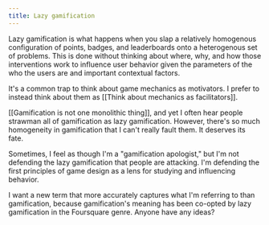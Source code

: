 ```yaml
---
title: Lazy gamification
---
```

Lazy gamification is what happens when you slap a relatively homogenous configuration of points, badges, and leaderboards onto a heterogenous set of problems. This is done without thinking about where, why, and how those interventions work to influence user behavior given the parameters of the who the users are and important contextual factors.

It's a common trap to think about game mechanics as motivators. I prefer to instead think about them as [[Think about mechanics as facilitators]]. 

[[Gamification is not one monolithic thing]], and yet I often hear people strawman all of gamification as lazy gamification. However, there's so much homogeneity in gamification that I can't really fault them. It deserves its fate.

Sometimes, I feel as though I'm a "gamification apologist," but I'm not defending the lazy gamification that people are attacking. I'm defending the first principles of game design as a lens for studying and influencing behavior.

I want a new term that more accurately captures what I'm referring to than gamification, because gamification's meaning has been co-opted by lazy gamification in the Foursquare genre. Anyone have any ideas?